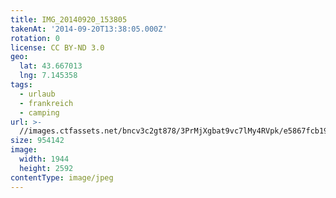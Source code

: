 ```yaml
---
title: IMG_20140920_153805
takenAt: '2014-09-20T13:38:05.000Z'
rotation: 0
license: CC BY-ND 3.0
geo:
  lat: 43.667013
  lng: 7.145358
tags:
  - urlaub
  - frankreich
  - camping
url: >-
  //images.ctfassets.net/bncv3c2gt878/3PrMjXgbat9vc7lMy4RVpk/e5867fcb191a8dc17be206ec2ef53c58/img_20140920_153805_28208873332_o
size: 954142
image:
  width: 1944
  height: 2592
contentType: image/jpeg
---
```


